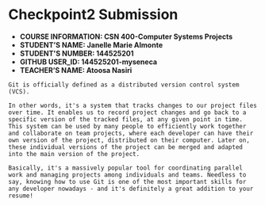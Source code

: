 # Checkpoint2 Submission

- **COURSE INFORMATION: CSN 400-Computer Systems Projects**
- **STUDENT’S NAME: Janelle Marie Almonte**
- **STUDENT'S NUMBER: 144525201**
- **GITHUB USER_ID: 144525201-myseneca** 
- **TEACHER’S NAME: Atoosa Nasiri**

```
Git is officially defined as a distributed version control system (VCS).

In other words, it's a system that tracks changes to our project files over time. It enables us to record project changes and go back to a specific version of the tracked files, at any given point in time. This system can be used by many people to efficiently work together and collaborate on team projects, where each developer can have their own version of the project, distributed on their computer. Later on, these individual versions of the project can be merged and adapted into the main version of the project.

Basically, it's a massively popular tool for coordinating parallel work and managing projects among individuals and teams. Needless to say, knowing how to use Git is one of the most important skills for any developer nowadays - and it's definitely a great addition to your resume!
```

